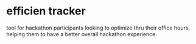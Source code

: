 # efficien tracker
tool for hackathon participants looking to optimize thru their office hours, helping them to have a better overall hackathon experience.
